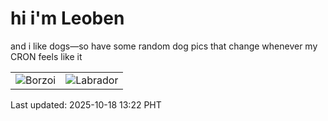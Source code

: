 # hi i'm Leoben

and i like dogs—so have some random dog pics that change whenever my CRON feels like it

|  |  |
|--------|----------|
| ![Borzoi](https://random-dog-vercel.vercel.app/api/random-borzoi?v=1760764952) | ![Labrador](https://random-dog-vercel.vercel.app/api/random-labrador?v=1760764952) |

Last updated: 2025-10-18 13:22 PHT
